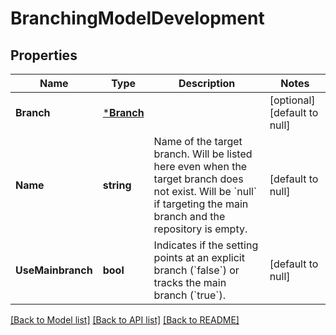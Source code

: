 # BranchingModelDevelopment

## Properties
Name | Type | Description | Notes
------------ | ------------- | ------------- | -------------
**Branch** | [***Branch**](branch.md) |  | [optional] [default to null]
**Name** | **string** | Name of the target branch. Will be listed here even when the target branch does not exist. Will be &#x60;null&#x60; if targeting the main branch and the repository is empty. | [default to null]
**UseMainbranch** | **bool** | Indicates if the setting points at an explicit branch (&#x60;false&#x60;) or tracks the main branch (&#x60;true&#x60;). | [default to null]

[[Back to Model list]](../README.md#documentation-for-models) [[Back to API list]](../README.md#documentation-for-api-endpoints) [[Back to README]](../README.md)


